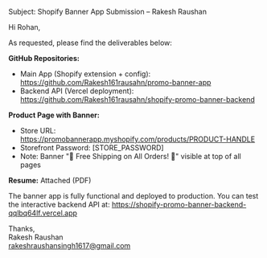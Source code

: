 Subject: Shopify Banner App Submission – Rakesh Raushan

Hi Rohan,

As requested, please find the deliverables below:

**GitHub Repositories:**
- Main App (Shopify extension + config): https://github.com/Rakesh161rausahn/promo-banner-app
- Backend API (Vercel deployment): https://github.com/Rakesh161rausahn/shopify-promo-banner-backend

**Product Page with Banner:**
- Store URL: https://promobannerapp.myshopify.com/products/PRODUCT-HANDLE
- Storefront Password: [STORE_PASSWORD]
- Note: Banner "🎉 Free Shipping on All Orders! 🎉" visible at top of all pages

**Resume:** Attached (PDF)

The banner app is fully functional and deployed to production. You can test the interactive backend API at: https://shopify-promo-banner-backend-qqlbq64lf.vercel.app

Thanks,  
Rakesh Raushan  
rakeshraushansingh1617@gmail.com

